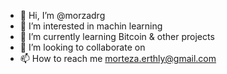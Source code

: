 - 👋 Hi, I’m @morzadrg
- 👀 I’m interested in machin learning 
- 🌱 I’m currently learning Bitcoin & other projects
- 💞️ I’m looking to collaborate on 
- 📫 How to reach me morteza.erthly@gmail.com

<!---
morzadrg/morzadrg is a ✨ special ✨ repository because its `README.md` (this file) appears on your GitHub profile.
You can click the Preview link to take a look at your changes.
--->
